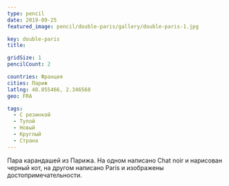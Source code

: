 ```yaml
---
type: pencil
date: 2019-09-25
featured_image: pencil/double-paris/gallery/double-paris-1.jpg

key: double-paris
title:

gridSize: 1
pencilCount: 2

countries: Франция
cities: Париж
latlng: 48.855466, 2.346568
geo: FRA

tags:
  - С резинкой
  - Тупой
  - Новый
  - Круглый
  - Страна
---
```


Пара карандашей из Парижа. На одном написано Chat noir и нарисован черный кот, на другом написано Paris и изображены достопримечательности.
